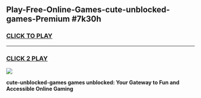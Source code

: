 
## Play-Free-Online-Games-cute-unblocked-games-Premium #7k30h
<h3>
<a href="https://premium.freeplayer.one?title=cute-unblocked-games&ref=8M">CLICK TO PLAY</a></h3>
<hr>

<h3>
<a href="https://premium.freeplayer.one?title=cute-unblocked-games&ref=8M">CLICK 2 PLAY</a>
  
</h3>

<a href="https://premium.freeplayer.one?title=cute-unblocked-games&ref=8M"><img src="https://clearcache.store/games.png"></a>


**cute-unblocked-games games unblocked: Your Gateway to Fun and Accessible Online Gaming**
